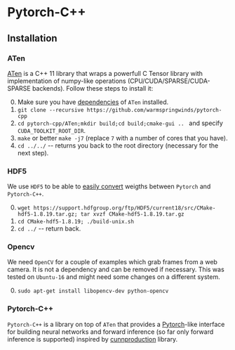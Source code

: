 # Pytorch-C++

## Installation

### ATen

[ATen](https://github.com/zdevito/ATen) is a C++ 11 library that wraps a powerfull C Tensor library with
implementation of numpy-like operations (CPU/CUDA/SPARSE/CUDA-SPARSE backends).
Follow these steps to install it:  

0. Make sure you have [dependencies](https://github.com/zdevito/ATen#installation) of ```ATen``` installed.
1. ```git clone --recursive https://github.com/warmspringwinds/pytorch-cpp```
2. ```cd pytorch-cpp/ATen;mkdir build;cd build;cmake-gui .. ``` and specify ```CUDA_TOOLKIT_ROOT_DIR```.
3. ```make``` or better ```make -j7``` (replace ```7``` with a number of cores that you have).
4. ```cd ../../``` -- returns you back to the root directory (necessary for the next step).

### HDF5

We use ```HDF5``` to be able to [easily convert](convert_weights.ipynb) weigths between ```Pytorch``` and ```Pytorch-C++```.

0. ```wget https://support.hdfgroup.org/ftp/HDF5/current18/src/CMake-hdf5-1.8.19.tar.gz; tar xvzf CMake-hdf5-1.8.19.tar.gz```
1. ```cd CMake-hdf5-1.8.19; ./build-unix.sh```
2. ```cd ../``` -- return back.

### Opencv

We need ```OpenCV``` for a couple of examples which grab frames from a web camera.
It is not a dependency and can be removed if necessary.
This was tested on ```Ubuntu-16``` and might need some changes on a different system.

0. ```sudo apt-get install libopencv-dev python-opencv```


### Pytorch-C++

```Pytorch-C++``` is a library on top of ```ATen``` that provides a [Pytorch](http://pytorch.org/)-like
interface for building neural networks and forward inference (so far only forward inference is supported)
inspired by [cunnproduction](https://github.com/szagoruyko/cunnproduction) library.
